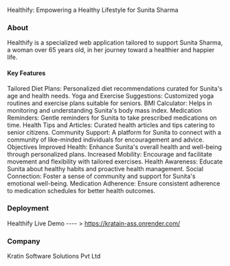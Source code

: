Healthify: Empowering a Healthy Lifestyle for Sunita Sharma
### About
Healthify is a specialized web application tailored to support Sunita Sharma, a woman over 65 years old, in her journey toward a healthier and happier life.

#### Key Features
Tailored Diet Plans: Personalized diet recommendations curated for Sunita's age and health needs.
Yoga and Exercise Suggestions: Customized yoga routines and exercise plans suitable for seniors.
BMI Calculator: Helps in monitoring and understanding Sunita's body mass index.
Medication Reminders: Gentle reminders for Sunita to take prescribed medications on time.
Health Tips and Articles: Curated health articles and tips catering to senior citizens.
Community Support: A platform for Sunita to connect with a community of like-minded individuals for encouragement and advice.
Objectives
Improved Health: Enhance Sunita's overall health and well-being through personalized plans.
Increased Mobility: Encourage and facilitate movement and flexibility with tailored exercises.
Health Awareness: Educate Sunita about healthy habits and proactive health management.
Social Connection: Foster a sense of community and support for Sunita's emotional well-being.
Medication Adherence: Ensure consistent adherence to medication schedules for better health outcomes.
### Deployment
Healthify Live Demo ---- > https://kratain-ass.onrender.com/

### Company
Kratin Software Solutions Pvt Ltd
